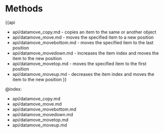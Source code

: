 Methods
=======

{{api
- api/datamove_copy.md - copies an item to the same or another object
- api/datamove_move.md - moves the specified item to a new position
- api/datamove_movebottom.md - moves the specified item to the last position
- api/datamove_movedown.md - increases the item index and moves the item to the new position
- api/datamove_movetop.md - moves the specified item to the first position
- api/datamove_moveup.md - decreases the item index and moves the item to the new position
}}

@index:
- api/datamove_copy.md
- api/datamove_move.md
- api/datamove_movebottom.md
- api/datamove_movedown.md
- api/datamove_movetop.md
- api/datamove_moveup.md


